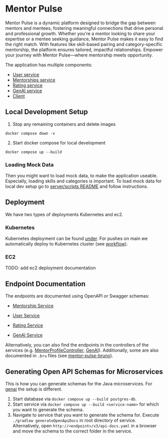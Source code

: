 # Mentor Pulse

Mentor Pulse is a dynamic platform designed to bridge the gap between mentors and mentees, fostering meaningful connections that drive personal and professional growth. Whether you're a mentor looking to share your expertise or a mentee seeking guidance, Mentor Pulse makes it easy to find the right match. With features like skill-based pairing and category-specific mentorship, the platform ensures tailored, impactful relationships. Empower your journey with Mentor Pulse—where mentorship meets opportunity.

The application has multiple components:

- [User service](./server/userservice/README.md)
- [Mentorships service](./server/mentorshipservice/README.md)
- [Rating service](./server/ratingservice/README.md)
- [GenAI service](./genai/README.md)
- [Client](./client/README.md)

## Local Development Setup

1. Stop any remaining containers and delete images

```
docker compose down -v
```

2. Start docker compose for local development

```
docker compose up --build
```

### Loading Mock Data

Then you might want to load mock data, to make the application useable. Especially, loading skills and categories is important.
To load mock data for local dev setup go to [server/scripts README](./server/scripts/README.md) and follow instructions.

## Deployment

We have two types of deployments Kubernetes and ec2.

### Kubernetes

Kubernetes deployment can be found [under](./helm/README.md).
For pushes on main we automatically deploy to Kubernetes cluster (see [workflow](.github/workflows/ci-main.yml)).

### EC2

TODO: add ec2 deployment documentation

## Endpoint Documentation

The endpoints are documented using OpenAPI or Swagger schemas:

- [Mentorship Service](/server/mentorshipservice/schema/mentorship-service-schema.json)
- [User Service](/server/userservice/schema/user-service-schema.json)
- [Rating Service](/server/ratingservice/schema/rating-service-schema.json)

- [GenAI Service](/genai/schema/genai-schema.json)

Alternatively, you can also find the endpoints in the controllers of the services (e.g. [MentorProfileController](server/mentorshipservice/src/main/java/com/mentorpulse/mentorshipservice/controller/MentorProfileController.java), [GenAI](genai/controllers/api_controller.py)). Additionally, some are also documented in `.bru` files (see [mentor-pulse-bruno](/docs/mentor-pulse-bruno/)).

## Generating Open API Schemas for Microservices

This is how you can generate schemas for the Java microservices. For [genai](/genai/README.md) the setup is different.

1. Start database via `docker compose up --build postgres-db`.
2. Start service via `docker compose up --build <service-name>` for which you want to generate the schema.
3. Navigate to service that you want to generate the schema for. Execute `./gradlew generateOpenApiDocs` in root
   directory of service. Alternatively, open `http://<endpoint>/v3/api-docs.yaml` in a browser and move the schema to
   the correct folder in the service.
